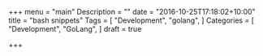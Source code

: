 +++
menu = "main"
Description = ""
date = "2016-10-25T17:18:02+10:00"
title = "bash snippets"
Tags = [
  "Development",
  "golang",
]
Categories = [
  "Development",
  "GoLang",
]
draft = true

+++

